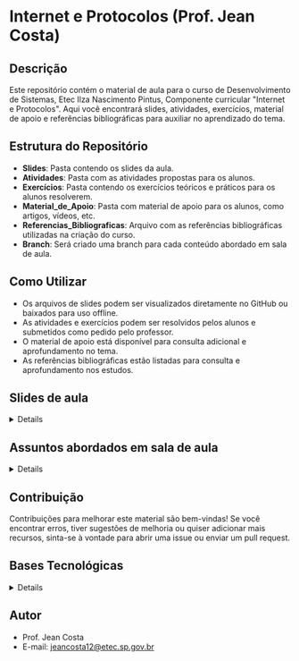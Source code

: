 # Internet e Protocolos (Prof. Jean Costa)

## Descrição
Este repositório contém o material de aula para o curso de Desenvolvimento de Sistemas, Etec Ilza Nascimento Pintus, Componente curricular "Internet e Protocolos". Aqui você encontrará slides, atividades, exercícios, material de apoio e referências bibliográficas para auxiliar no aprendizado do tema.

## Estrutura do Repositório

- **Slides**: Pasta contendo os slides da aula.
- **Atividades**: Pasta com as atividades propostas para os alunos.
- **Exercícios**: Pasta contendo os exercícios teóricos e práticos para os alunos resolverem.
- **Material_de_Apoio**: Pasta com material de apoio para os alunos, como artigos, vídeos, etc.
- **Referencias_Bibliograficas**: Arquivo com as referências bibliográficas utilizadas na criação do curso.
- **Branch**: Será criado uma branch para cada conteúdo abordado em sala de aula.

## Como Utilizar
- Os arquivos de slides podem ser visualizados diretamente no GitHub ou baixados para uso offline.
- As atividades e exercícios podem ser resolvidos pelos alunos e submetidos como pedido pelo professor.
- O material de apoio está disponível para consulta adicional e aprofundamento no tema.
- As referências bibliográficas estão listadas para consulta e aprofundamento nos estudos.

## Slides de aula
<details>

| Slides                   | Link                            |
|--------------------------|---------------------------------|
| Introdução               | [Introdução a Redes](InternetProtocolos/Slides/introducao.pdf)   |
| Protocolo SSH                | [ssh](InternetProtocolos/Slides/ssh.pdf)     |
| Protocolo FTP  | [FTP](InternetProtocolos/Slides/ftp.pdf) |
| Modelo OSI               | [Modelo-OSI](InternetProtocolos/Slides/osi.pdf)   |
| Modelo TCP/IP          | [Modelo-TCP/IP](InternetProtocolos/Slides/tcpip.pdf) |
| Virtual Private Network           | [VPN](InternetProtocolos/Slides/VPN.pdf) |
| Endereçamento IPv4           | [Endereçamento-IPv4](InternetProtocolos/Slides/ip.pdf) |


</details>

## Assuntos abordados em sala de aula
<details>

| Conteúdo abordado                   | Link                            |
|--------------------------|---------------------------------|
| Terminal Linux               | [Terminal-linux](Assets/terminal.md)   |
| Protocolo SSH                | [ssh](Assets/ssh.md)     |
| Protocolo FTP  | [FTP](Assets/ftp.md) |
| Firewall               | [Firewall](Assets/firewall.md)   |
| Proxy Reverso          | [ProxyReverso](Assets/proxyreverso.md) |
| Virtual Private Network           | [VPN](Assets/vpn.md) |


</details>


## Contribuição
Contribuições para melhorar este material são bem-vindas! Se você encontrar erros, tiver sugestões de melhoria ou quiser adicionar mais recursos, sinta-se à vontade para abrir uma issue ou enviar um pull request.

## Bases Tecnológicas
<details>

### Tópicos de redes de computadores
- Meios de transmissão, adaptadores e endereçamento físico;
- Modelo TCP/IP;
- Modelo cliente/servidor.
### Protocolos da Internet
- Internet Protocol (IP);
- Endereçamento lógico, roteamento e NAT;
- TCP/UDP, portas e sockets;
- Proxy e proxy reverso;
- Serviços de nomes (DNS);
- Transferência de arquivos (FTP) e terminal remoto (SSH).
### Laboratório de ferramentas para redes
- Hostname, nbtstat, ipconfig, getmac e ping;
- Net, netstat, netsh e arp;
- Tracert, route, pathping e nslookup;
- Wireshark.
### Aplicações na World Wide Web
- Clientes (user-agent) e servidores HTTP;
- Infraestrutura própria (on-premise) e em nuvem (cloud);
- Evolução do HTTP.
### Protocolo HTTP
- URI, fluxo HTTP, requisição e resposta;
- Métodos;
- Cabeçalho e corpo;
- Códigos de status;
- Stateless e sessões;
- Cookies;
- MIME types;
- Autenticação;
- HTTPS, SSL e TLS;
### Laboratório de HTTP
- Configuração básica de servidor HTTP;
- Ferramentas de navegador para desenvolvedores:
- rede, fontes, aplicação/armazenamento, segurança.
- Clientes HTTP especializados para APIs (Insomnia, Postman entre outros).
</details>

## Autor
- Prof. Jean Costa
- E-mail: jeancosta12@etec.sp.gov.br

